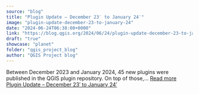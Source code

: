 ```yaml
---
source: "blog"
title: "Plugin Update – December 23′ to January 24′"
image: "plugin-update-december-23-to-january-24"
date: "2024-06-24T06:38:00+0000"
link: "https://blog.qgis.org/2024/06/24/plugin-update-december-23-to-january-24/"
draft: "true"
showcase: "planet"
folder: "qgis_project_blog"
author: "QGIS Project blog"
---
```


Between December 2023 and January 2024, 45 new plugins were published in the QGIS plugin repository. On top of those,&#8230; <a class="read-more" href="https://blog.qgis.org/2024/06/24/plugin-update-december-23-to-january-24/">Read more <span class="screen-reader-text">Plugin Update &#8211; December 23&#8242; to January&#160;24&#8242;</span></a>
